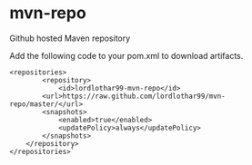 # mvn-repo
Github hosted Maven repository

Add the following code to your pom.xml to download artifacts.

	<repositories>
    		<repository>
       			<id>lordlothar99-mvn-repo</id>
			<url>https://raw.github.com/lordlothar99/mvn-repo/master/</url>
			<snapshots>
				<enabled>true</enabled>
				<updatePolicy>always</updatePolicy>
			</snapshots>
		</repository>
	</repositories>`
